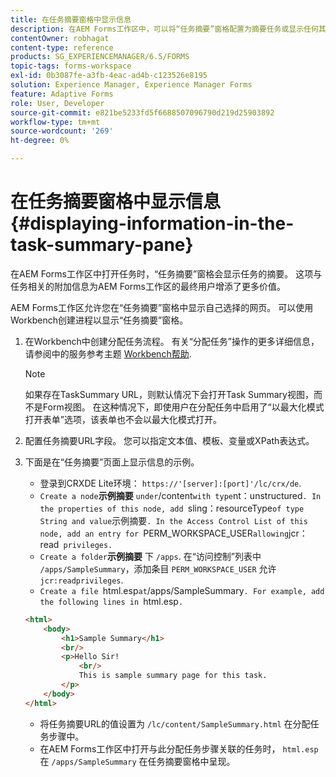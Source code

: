 ```yaml
---
title: 在任务摘要窗格中显示信息
description: 在AEM Forms工作区中，可以将“任务摘要”窗格配置为摘要任务或显示任何其他网页。
contentOwner: robhagat
content-type: reference
products: SG_EXPERIENCEMANAGER/6.5/FORMS
topic-tags: forms-workspace
exl-id: 0b3087fe-a3fb-4eac-ad4b-c123526e8195
solution: Experience Manager, Experience Manager Forms
feature: Adaptive Forms
role: User, Developer
source-git-commit: e821be5233fd5f6688507096790d219d25903892
workflow-type: tm+mt
source-wordcount: '269'
ht-degree: 0%

---
```


# 在任务摘要窗格中显示信息 {#displaying-information-in-the-task-summary-pane}

在AEM Forms工作区中打开任务时，“任务摘要”窗格会显示任务的摘要。 这项与任务相关的附加信息为AEM Forms工作区的最终用户增添了更多价值。

AEM Forms工作区允许您在“任务摘要”窗格中显示自己选择的网页。 可以使用Workbench创建进程以显示“任务摘要”窗格。

1. 在Workbench中创建分配任务流程。 有关“分配任务”操作的更多详细信息，请参阅中的服务参考主题 [Workbench帮助](https://help.adobe.com/en_US/AEMForms/6.1/WorkbenchHelp/).

   >[!NOTE]
   >
   >如果存在TaskSummary URL，则默认情况下会打开Task Summary视图，而不是Form视图。 在这种情况下，即使用户在分配任务中启用了“以最大化模式打开表单”选项，该表单也不会以最大化模式打开。

1. 配置任务摘要URL字段。 您可以指定文本值、模板、变量或XPath表达式。
1. 下面是在“任务摘要”页面上显示信息的示例。

   * 登录到CRXDE Lite环境： `https://'[server]:[port]'/lc/crx/de`.
   * `Create a node`**示例摘要** ` under `/content` with type `nt：unstructured`. In the properties of this node, add `sling：resourceType` of type String and value `示例摘要`. In the Access Control List of this node, add an entry for `PERM_WORKSPACE_USER` allowing `jcr：read` privileges.`
   * `Create a folder`**示例摘要** 下 `/apps`. 在“访问控制”列表中 `/apps/SampleSummary`，添加条目 `PERM_WORKSPACE_USER` 允许 `jcr:readprivileges`.
   * `Create a file `html.esp` at `/apps/SampleSummary`. For example, add the following lines in `html.esp`.`

   ```html
   <html>
       <body>
           <h1>Sample Summary</h1>
           <br/>
           <p>Hello Sir!
               <br/>
               This is sample summary page for this task.
           </p>
       </body>
   </html>
   ```

   * 将任务摘要URL的值设置为 `/lc/content/SampleSummary.html` 在分配任务步骤中。
   * 在AEM Forms工作区中打开与此分配任务步骤关联的任务时， `html.esp` 在 `/apps/SampleSummary` 在任务摘要窗格中呈现。
